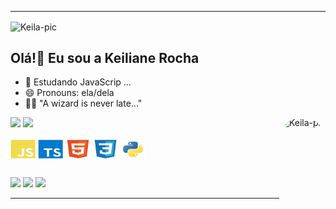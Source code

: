 ---
<img align="center" alt="Keila-pic" width="950" height="225" style="radius:600px;" src="https://media.giphy.com/media/lnfzT3k8g7wpG/giphy.gif?width=676&height=676">








## Olá!👋 Eu sou a Keiliane Rocha

- 🌱 Estudando JavaScrip ...
- 😄 Pronouns: ela/dela
- 🧙‍♂️ "A wizard is never late..."


<div>
  <img src = "https://github-readme-stats.vercel.app/api?username=KeilianeRocha&show_icons=true&theme=synthwave&hide" width = 400>
  <img src = "https://github-readme-streak-stats.herokuapp.com?user=KeilianeRocha&theme=synthwave&hide_border=false" width = 400>
  <img align="right" alt="Keila-pic" height="150" style="border-radius:50px;" src="https://i.picasion.com/pic92/55c7bb5bc14f5eba1bf07e241c5738ab.gif?width=676&height=676">
</div> 
<div style="display: inline_block"><br>
  <img align="center" alt="Keila-Js" height="30" width="40" src="https://raw.githubusercontent.com/devicons/devicon/master/icons/javascript/javascript-plain.svg">
  <img align="center" alt="Keila-Ts" height="30" width="40" src="https://raw.githubusercontent.com/devicons/devicon/master/icons/typescript/typescript-plain.svg">
  <img align="center" alt="Keila-HTML" height="30" width="40" src="https://raw.githubusercontent.com/devicons/devicon/master/icons/html5/html5-original.svg">
  <img align="center" alt="Keila-CSS" height="30" width="40" src="https://raw.githubusercontent.com/devicons/devicon/master/icons/css3/css3-original.svg">
  <img align="center" alt="Keila-Python" height="30" width="40" src="https://raw.githubusercontent.com/devicons/devicon/master/icons/python/python-original.svg">
</div>

## 
  
<div> 
  <a href="https://instagram.com/keila_s_rocha" target="_blank"><img src="https://img.shields.io/badge/-Instagram-%23E4405F?style=for-the-badge&logo=instagram&logoColor=white" target="_blank"></a>
  <a href = "mailto:keilianesrocha@gmail.com"><img src="https://img.shields.io/badge/-Gmail-%23333?style=for-the-badge&logo=gmail&logoColor=white" target="_blank"></a>
  <a href="https://www.linkedin.com/in/keilianesrocha/" target="_blank"><img src="https://img.shields.io/badge/-LinkedIn-%230077B5?style=for-the-badge&logo=linkedin&logoColor=white" target="_blank"></a> 
    
  ---
   
</div>
